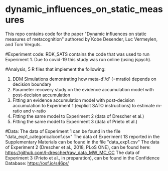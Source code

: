 # dynamic_influences_on_static_measures
This repo contains code for the paper "Dynamic influences on static measures of metacognition" authored by Kobe Desender, Luc Vermeylen, and Tom Verguts.

#Experiment code:
RDK_SATS contains the code that was used to run Experiment 1. Due to covid-19 this study was run online (using jspych). 

#Analysis, 5 R files that implement the following: 
1. DDM Simulations demontrating how meta-d'/d' (=mratio) depends on decision boundary
2. Parameter recovery study on the evidence accumulation model with post-decision accumulation
3. Fitting an evidence accumulation model with post-decision accumulation to Experiment 1 (explicit SATO instructions) to estimate m-ratio and v-ratio
4. Fitting the same model to Experiment 2 (data of Drescher et al.)
5. Fitting the same model to Experiment 3 (data of Prieto et al.)

#Data:
The data of Experiment 1 can be found in the file "data_exp1_categoricalconf.csv"
The data of Experiment 1S reported in the Supplementary Materials can be found in the file "data_exp1.csv"
The data of Experiment 2 (Drescher et al., 2018, PLoS ONE), can be found here: https://github.com/l-drescher/raw_data_MW_MC_CC
The data of Experiment 3 (Prieto et al., in preparation), can be found in the Confidence Database: https://osf.io/s46pr/
